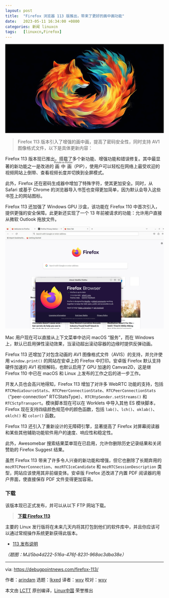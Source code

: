 ```yaml
---
layout: post
title:	"Firefox 浏览器 113 版推出，带来了更好的画中画功能"
date:	2023-05-11 16:34:00 +0800 
categories:	新闻 linuxcn 
tags:	[linuxcn,Firefox]
---
```



![](/Asserts/Images/album/202305/11/163353h02tjz4hhf0vgv40.jpg)



> 
> Firefox 113 版本引入了增强的画中画，提高了密码安全性，同时支持 AV1 图像格式文件，以下是具体更新内容：
> 
> 
> 


Firefox 113 版本现已推出，搭载了多个新功能、增强功能和错误修复。其中最显著的新功能之一是改进的 <ruby> 画中画 <rt>  Picture-in-Picture </rt></ruby>（PIP），使用户可以轻松在网络上最受欢迎的视频网站上倒带、查看视频长度并切换到全屏模式。


此外，Firefox 还在密码生成器中增加了特殊字符，使其更加安全。同时，从 Safari 或基于 Chrome 的浏览器导入书签也变得更加简单，因为默认会导入这些书签上的网站图标。


Firefox 113 还加强了 Windows GPU 沙盒，该功能在 Firefox 110 中首次引入，提供更强的安全保障。此更新还实现了一个 13 年前被请求的功能：允许用户直接从微软 Outlook 拖放文件。


![Firefox 113](/Asserts/Images/album/202305/11/163549t73ii1a2l7i2iajz.jpg)


Mac 用户现在可以直接从上下文菜单中访问 macOS “服务”，而在 Windows 上，默认已启用弹性滚动效果，当滚动超出滚动容器的边缘时提供反弹动画。


Firefox 113 还增加了对包含动画的 AV1 图像格式文件（AVIS）的支持，并允许使用 `window.print()` 的网站在安卓上的 Firefox 中打印。安卓版 Firefox 默认支持硬件加速的 AV1 视频解码，也默认启用了 GPU 加速的 Canvas2D，这是继 Firefox 110 中已在 macOS 和 Linux 上发布的工作之后的进一步工作。


开发人员也会高兴地得知，Firefox 113 增加了对许多 WebRTC 功能的支持，包括 `RTCMediaSourceStats`、`RTCPeerConnectionState`、`RTCPeerConnectionStats`（“peer-connection” RTCStatsType）、`RTCRtpSender.setStreams()` 和 `RTCSctpTransport`。模块脚本现在可以在 Worklets 中导入其他 ES 模块脚本，Firefox 现在支持四级颜色规范中的颜色函数，包括 `lab()`、`lch()`、`oklab()`、`oklch()` 和 `color()` 函数。


Firefox 113 还引入了重新设计的无障碍引擎，显著提高了 Firefox 对屏幕阅读器和某些其他辅助功能软件用户的速度、响应性和稳定性。


此外，Awesomebar 搜索结果菜单现在已启用，允许你删除历史记录结果和关闭赞助的 Firefox Suggest 结果。


虽然 Firefox 113 带来了许多令人兴奋的新功能和增强，但它也删除了长期弃用的 `mozRTCPeerConnection`、`mozRTCIceCandidate` 和 `mozRTCSessionDescription` 类型，网站应该使用其非前缀变体。安卓版 Firefox 还改进了内置 PDF 阅读器的用户界面，使直接保存 PDF 文件变得更加容易。


### 下载


该版本现已正式发布，并可以从以下 FTP 网站下载。



> 
> **[下载 Firefox 113](https://ftp.mozilla.org/pub/firefox/releases/113.0/)**
> 
> 
> 


主要的 Linux 发行版将在未来几天内将其打包到他们的软件库中，并且你应该可以通过常规操作系统更新获得此版本。


* [113 发布说明](https://www.mozilla.org/en-US/firefox/113.0/releasenotes/)


*（题图：MJ/5ba4d222-516a-476f-8231-968ac3dba38e）*




---


via: <https://debugpointnews.com/firefox-113/>


作者：[arindam](https://debugpointnews.com/author/dpicubegmail-com/) 选题：[lkxed](https://github.com/lkxed/) 译者：[wxy](https://github.com/wxy) 校对：[wxy](https://github.com/wxy)


本文由 [LCTT](https://github.com/LCTT/TranslateProject) 原创编译，[Linux中国](https://linux.cn/) 荣誉推出
